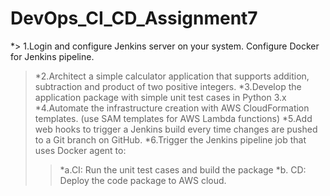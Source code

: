 # DevOps_CI_CD_Assignment7 
*> 1.Login and configure Jenkins server on your system. Configure Docker for Jenkins pipeline. 
> *2.Architect a simple calculator application that supports addition, subtraction and product of two positive integers.
> *3.Develop the application package with simple unit test cases in Python 3.x
> *4.Automate the infrastructure creation with AWS CloudFormation templates. (use SAM templates for AWS Lambda functions) 
> *5.Add web hooks to trigger a Jenkins build every time changes are pushed to a Git branch on GitHub.
> *6.Trigger the Jenkins pipeline job that uses Docker agent to: 
>> *a.CI: Run the unit test cases and build the package 
>> *b. CD: Deploy the code package to AWS cloud. 


